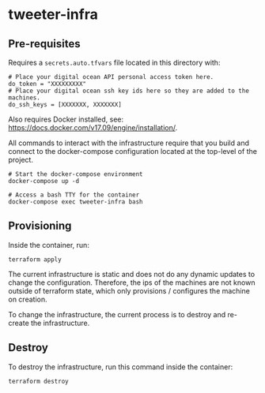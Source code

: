 # tweeter-infra

## Pre-requisites
Requires a `secrets.auto.tfvars` file located in this directory with:
```
# Place your digital ocean API personal access token here.
do_token = "XXXXXXXXX"
# Place your digital ocean ssh key ids here so they are added to the machines.
do_ssh_keys = [XXXXXXX, XXXXXXX]
```

Also requires Docker installed, see: https://docs.docker.com/v17.09/engine/installation/.

All commands to interact with the infrastructure require that you build and connect to the docker-compose configuration located at the top-level of the project.
```
# Start the docker-compose environment
docker-compose up -d

# Access a bash TTY for the container
docker-compose exec tweeter-infra bash
```

## Provisioning
Inside the container, run:
```
terraform apply
```

The current infrastructure is static and does not do any dynamic updates to change the configuration. Therefore, the ips of the machines are not known outside of terraform state, which only provisions / configures the machine on creation.

To change the infrastructure, the current process is to destroy and re-create the infrastructure.

## Destroy
To destroy the infrastructure, run this command inside the container:
```
terraform destroy
```
